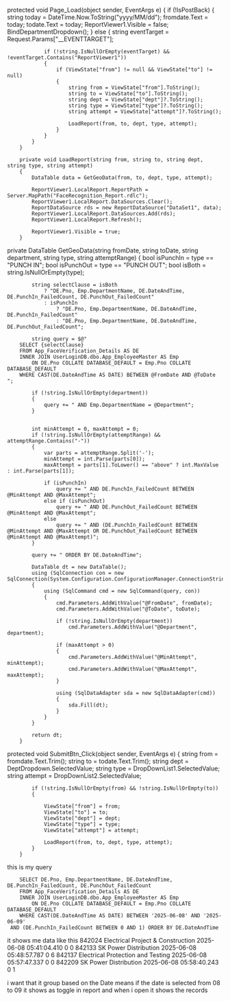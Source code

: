  protected void Page_Load(object sender, EventArgs e)
        {
            if (!IsPostBack)
            {
                string today = DateTime.Now.ToString("yyyy/MM/dd");
                fromdate.Text = today;
                todate.Text = today;
                ReportViewer1.Visible = false;
                BindDepartmentDropdown();
            }
            else
            {
                string eventTarget = Request.Params["__EVENTTARGET"];

              
                if (!string.IsNullOrEmpty(eventTarget) && !eventTarget.Contains("ReportViewer1"))
                {
                    if (ViewState["from"] != null && ViewState["to"] != null)
                    {
                        string from = ViewState["from"].ToString();
                        string to = ViewState["to"].ToString();
                        string dept = ViewState["dept"]?.ToString();
                        string type = ViewState["type"]?.ToString();
                        string attempt = ViewState["attempt"]?.ToString();

                        LoadReport(from, to, dept, type, attempt);
                    }
                }
            }
        }

        private void LoadReport(string from, string to, string dept, string type, string attempt)
        {
            DataTable data = GetGeoData(from, to, dept, type, attempt);

            ReportViewer1.LocalReport.ReportPath = Server.MapPath("FaceRecognition_Report.rdlc");
            ReportViewer1.LocalReport.DataSources.Clear();
            ReportDataSource rds = new ReportDataSource("DataSet1", data); 
            ReportViewer1.LocalReport.DataSources.Add(rds);
            ReportViewer1.LocalReport.Refresh();

            ReportViewer1.Visible = true;
        }

 private DataTable GetGeoData(string fromDate, string toDate, string department, string type, string attemptRange)
        {
            bool isPunchIn = type == "PUNCH IN";
            bool isPunchOut = type == "PUNCH OUT";
            bool isBoth = string.IsNullOrEmpty(type); 

           
            string selectClause = isBoth
                ? "DE.Pno, Emp.DepartmentName, DE.DateAndTime, DE.PunchIn_FailedCount, DE.PunchOut_FailedCount"
                : isPunchIn
                    ? "DE.Pno, Emp.DepartmentName, DE.DateAndTime, DE.PunchIn_FailedCount"
                    : "DE.Pno, Emp.DepartmentName, DE.DateAndTime, DE.PunchOut_FailedCount";

            string query = $@"
        SELECT {selectClause}
        FROM App_FaceVerification_Details AS DE
        INNER JOIN UserLoginDB.dbo.App_EmployeeMaster AS Emp
            ON DE.Pno COLLATE DATABASE_DEFAULT = Emp.Pno COLLATE DATABASE_DEFAULT
        WHERE CAST(DE.DateAndTime AS DATE) BETWEEN @FromDate AND @ToDate
    ";

            if (!string.IsNullOrEmpty(department))
            {
                query += " AND Emp.DepartmentName = @Department";
            }

           
            int minAttempt = 0, maxAttempt = 0;
            if (!string.IsNullOrEmpty(attemptRange) && attemptRange.Contains("-"))
            {
                var parts = attemptRange.Split('-');
                minAttempt = int.Parse(parts[0]);
                maxAttempt = parts[1].ToLower() == "above" ? int.MaxValue : int.Parse(parts[1]);

                if (isPunchIn)
                    query += " AND DE.PunchIn_FailedCount BETWEEN @MinAttempt AND @MaxAttempt";
                else if (isPunchOut)
                    query += " AND DE.PunchOut_FailedCount BETWEEN @MinAttempt AND @MaxAttempt";
                else
                    query += " AND (DE.PunchIn_FailedCount BETWEEN @MinAttempt AND @MaxAttempt OR DE.PunchOut_FailedCount BETWEEN @MinAttempt AND @MaxAttempt)";
            }

            query += " ORDER BY DE.DateAndTime";

            DataTable dt = new DataTable();
            using (SqlConnection con = new SqlConnection(System.Configuration.ConfigurationManager.ConnectionStrings["dbcs"].ConnectionString))
            {
                using (SqlCommand cmd = new SqlCommand(query, con))
                {
                    cmd.Parameters.AddWithValue("@FromDate", fromDate);
                    cmd.Parameters.AddWithValue("@ToDate", toDate);

                    if (!string.IsNullOrEmpty(department))
                        cmd.Parameters.AddWithValue("@Department", department);

                    if (maxAttempt > 0)
                    {
                        cmd.Parameters.AddWithValue("@MinAttempt", minAttempt);
                        cmd.Parameters.AddWithValue("@MaxAttempt", maxAttempt);
                    }

                    using (SqlDataAdapter sda = new SqlDataAdapter(cmd))
                    {
                        sda.Fill(dt);
                    }
                }
            }

            return dt;
        }

 protected void SubmitBtn_Click(object sender, EventArgs e)
        {
            string from = fromdate.Text.Trim();
            string to = todate.Text.Trim();
            string dept = DeptDropdown.SelectedValue;
            string type = DropDownList1.SelectedValue;
            string attempt = DropDownList2.SelectedValue;

            if (!string.IsNullOrEmpty(from) && !string.IsNullOrEmpty(to))
            {
               
                ViewState["from"] = from;
                ViewState["to"] = to;
                ViewState["dept"] = dept;
                ViewState["type"] = type;
                ViewState["attempt"] = attempt;

                LoadReport(from, to, dept, type, attempt);
            }
        }

this is my query 

        SELECT DE.Pno, Emp.DepartmentName, DE.DateAndTime, DE.PunchIn_FailedCount, DE.PunchOut_FailedCount
        FROM App_FaceVerification_Details AS DE
        INNER JOIN UserLoginDB.dbo.App_EmployeeMaster AS Emp
            ON DE.Pno COLLATE DATABASE_DEFAULT = Emp.Pno COLLATE DATABASE_DEFAULT
        WHERE CAST(DE.DateAndTime AS DATE) BETWEEN '2025-06-08' AND '2025-06-09'
     AND (DE.PunchIn_FailedCount BETWEEN 0 AND 1) ORDER BY DE.DateAndTime
it shows me data like this 
842024	Electrical Project & Construction	2025-06-08 05:41:04.410	0	0
842133	SK Power Distribution	2025-06-08 05:48:57.787	0	6
842137	Electrical Protection and Testing	2025-06-08 05:57:47.337	0	0
842209	SK Power Distribution	2025-06-08 05:58:40.243	0	1


i want that it group based on the Date means if the date is selected from 08 to 09 it shows as toggle in report and when i open it shows the records 
